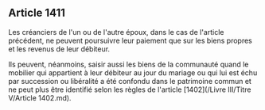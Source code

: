 Article 1411
----
Les créanciers de l'un ou de l'autre époux, dans le cas de l'article précédent,
ne peuvent poursuivre leur paiement que sur les biens propres et les revenus de
leur débiteur.

Ils peuvent, néanmoins, saisir aussi les biens de la communauté quand le
mobilier qui appartient à leur débiteur au jour du mariage ou qui lui est échu
par succession ou libéralité a été confondu dans le patrimoine commun et ne peut
plus être identifié selon les règles de l'article [1402](/Livre III/Titre V/Article 1402.md).
